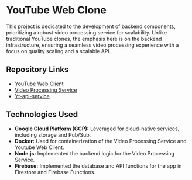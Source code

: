 # YouTube Web Clone

This project is dedicated to the development of backend components, prioritizing a robust video processing service for scalability. Unlike traditional YouTube clones, the emphasis here is on the backend infrastructure, ensuring a seamless video processing experience with a focus on quality scaling and a scalable API.

## Repository Links

- [YouTube Web Client](https://github.com/majid-2002/yt-web-client)
- [Video Processing Service](https://github.com/majid-2002/video-processing-service)
- [Yt-api-service](https://github.com/majid-2002/yt-api-service)

## Technologies Used

- **Google Cloud Platform (GCP):** Leveraged for cloud-native services, including storage and Pub/Sub.
- **Docker:** Used for containerization of the Video Processing Service and Youtube Web Client.
- **Node.js:** Implemented the backend logic for the Video Processing Service.
- **Firebase:** Implemented the database and API functions for the app in Firestore and Firebase Functions.
